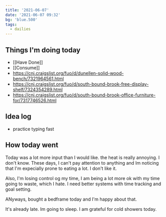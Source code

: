 ```yaml
---
title: '2021-06-07'
date: '2021-06-07 09:32'
bg: 'blue.500'
tags:
  - dailies
---
```


## Things I'm doing today

- [[Have Done]]
- [[Consume]]
- https://cnj.craigslist.org/fuo/d/dunellen-solid-wood-bench/7321964561.html
- https://cnj.craigslist.org/fuo/d/south-bound-brook-free-display-shelf/7324354289.html
- https://cnj.craigslist.org/fuo/d/south-bound-brook-office-furniture-for/7317746526.html
## Idea log
- practice typing fast


## How today went

Today was a lot more input than I would like. the heat is really annoying. I don't know. These days, I can't pay attention to anything and Im noticing that I'm expecially prone to eating a lot. I don't like it. 

Also, I'm losing control og my time, I am being a lot more ok with my time going to waste, which I hate. I  need better systems with time tracking and goal setting.

ANyways, bought a bedframe today and I'm happy about that.

It's already late. Im going to sleep. I am grateful for cold showers today.